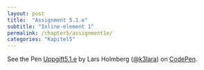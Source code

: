 ```yaml
---
layout: post
title:  "Assignment 5.1.e"
subtitle: "Inline-element 1"
permalink: /chapter5/assignment1e/
categories: "Kapitel5"
---
```

<p data-height="265" data-theme-id="light" data-slug-hash="MpPYrj" data-default-tab="html,result" data-user="k3lara" data-embed-version="2" data-pen-title="Uppgift5.1.e" class="codepen">See the Pen <a href="http://codepen.io/k3lara/pen/MpPYrj/">Uppgift5.1.e</a> by Lars Holmberg (<a href="http://codepen.io/k3lara">@k3lara</a>) on <a href="http://codepen.io">CodePen</a>.</p>
<script async src="https://production-assets.codepen.io/assets/embed/ei.js"></script>
